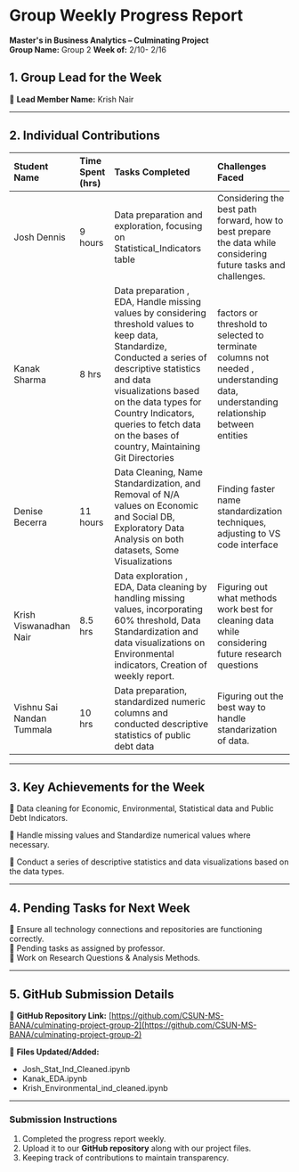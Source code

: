 # Group Weekly Progress Report

**Master's in Business Analytics – Culminating Project**  
**Group Name:** Group 2 **Week of:** 2/10- 2/16

## 1\. Group Lead for the Week

📌 **Lead Member Name:** Krish Nair

---

## 2\. Individual Contributions

| Student Name | Time Spent (hrs) | Tasks Completed | Challenges Faced |
| :---- | :---- | :---- | :---- |
| Josh Dennis | 9 hours | Data preparation and exploration, focusing on Statistical_Indicators table | Considering the best path forward, how to best prepare the data while considering future tasks and challenges. |
| Kanak Sharma | 8 hrs | Data preparation , EDA, Handle missing values by considering threshold values to keep data, Standardize, Conducted a series of descriptive statistics and data visualizations based on the data types for Country Indicators, queries to fetch data on the bases of country, Maintaining Git Directories | factors or threshold to selected to terminate columns not needed  , understanding data, understanding relationship between entities|
| Denise Becerra | 11 hours | Data Cleaning, Name Standardization, and Removal of N/A values on Economic and Social DB, Exploratory Data Analysis on both datasets, Some Visualizations  | Finding faster name standardization techniques, adjusting to VS code interface |
| Krish Viswanadhan Nair | 8.5 hrs | Data exploration , EDA, Data cleaning by handling missing values, incorporating 60% threshold, Data Standardization and data visualizations on Environmental indicators, Creation of weekly report. | Figuring out what methods work best for cleaning data while considering future research questions |
| Vishnu Sai Nandan Tummala | 10 hrs | Data preparation, standardized numeric columns and conducted descriptive statistics of public debt data | Figuring out the best way to handle standarization of data. |

---

## 3\. Key Achievements for the Week

📌 Data cleaning for Economic, Environmental, Statistical data and Public Debt Indicators.

📌 Handle missing values and Standardize numerical values where necessary.

📌 Conduct a series of descriptive statistics and data visualizations based on the data types.  

---

## 4\. Pending Tasks for Next Week

📌 Ensure all technology connections and repositories are functioning correctly.   
📌 Pending tasks as assigned by professor.   
📌 Work on Research Questions & Analysis Methods. 


---

## 5\. GitHub Submission Details

🔗 **GitHub Repository Link:** [https://github.com/CSUN-MS-BANA/culminating-project-group-2](https://github.com/CSUN-MS-BANA/culminating-project-group-2)

📁 **Files Updated/Added:**

- Josh_Stat_Ind_Cleaned.ipynb   
- Kanak_EDA.ipynb
- Krish_Environmental_ind_cleaned.ipynb 


---

### Submission Instructions

1. Completed the progress report weekly.  
2. Upload it to our **GitHub repository** along with our project files.  
3. Keeping track of contributions to maintain transparency.

